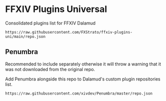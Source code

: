 # FFXIV Plugins Universal
Consolidated plugins list for FFXIV Dalamud

`https://raw.githubusercontent.com/FXStrato/ffxiv-plugins-uni/main/repo.json`

## Penumbra
Recommended to include separately otherwise it will throw a warning that it was not downloaded from the original repo.

Add Penumbra alongside this repo to Dalamud's custom plugin repositories list.

`https://raw.githubusercontent.com/xivdev/Penumbra/master/repo.json`
